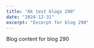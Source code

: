 ```yaml
---
title: "Ak test blogs 290"
date: "2024-12-31"
excerpt: "Excerpt for blog 290"
---
```


Blog content for blog 290